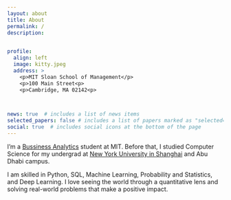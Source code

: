 ```yaml
---
layout: about
title: About
permalink: /
description: 
  

profile:
  align: left
  image: kitty.jpeg
  address: >
    <p>MIT Sloan School of Management</p>
    <p>100 Main Street<p>
    <p>Cambridge, MA 02142<p>



news: true  # includes a list of news items
selected_papers: false # includes a list of papers marked as "selected={true}"
social: true  # includes social icons at the bottom of the page
---
```


<!-- My name is Xinyao Han. I am a <a href="https://mitsloan.mit.edu/master-of-business-analytics/">Master of Bussiness Analytics</a> student at  Sloan School of Management. I graduated from NYU Shanghai with a major in Computer Science.

In case you don't know, I am a little kitty and I like to eat seafood very much. At my leisure time, I only nap and procrastinate. Also my biggest hobby is to play with my little puppy who is so nice, kind, warmhearted, good-looking, humorous, smart, and understanding.

By the way, I am also looking for jobs and I can catch mice and play with myself. I try hard not to mess with your furnitures and keep you a clean home. For a recent resume, click [here](/assets/pdf/XinyaoHan_resume_1205.pdf). -->

I’m a <a href="https://mitsloan.mit.edu/master-of-business-analytics/">Bussiness Analytics</a> student at MIT. Before that, I studied Computer Science for my undergrad at <a href="https://shanghai.nyu.edu/">New York University in Shanghai</a> and Abu Dhabi campus.

I am skilled in Python, SQL, Machine Learning, Probability and Statistics, and Deep Learning. I love seeing the world through a quantitative lens and solving real-world problems that make a positive impact.
